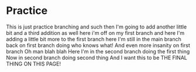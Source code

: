 # Practice

This is just practice branching and such
then I'm going to add another little bit
and a third addition as well
here i'm off on my first branch
and here I'm adding a little bit more to the first branch
here I'm still in the main branch
back on first branch doing who knows what!
And even more insanity on first branch
Oh man blah blah
Here I'm in the second branch doing the first thing
Now in second branch doing second thing
And I want this to be THE FINAL THING ON THIS PAGE!
